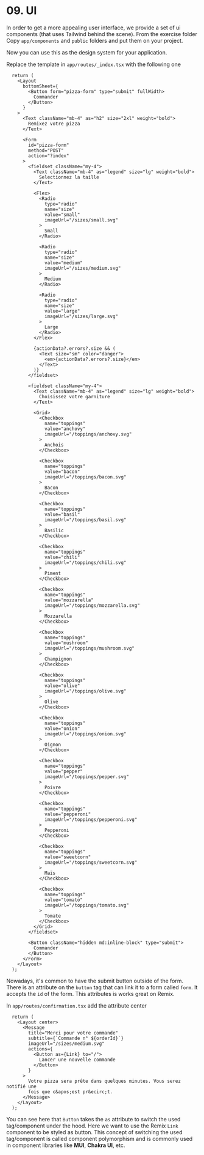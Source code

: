 # 09. UI

In order to get a more appealing user interface, we provide a set of ui components (that uses Tailwind behind the scene).
From the exercise folder Copy `app/components` and `public` folders and put them on your project.

Now you can use this as the design system for your application.

Replace the template in `app/routes/_index.tsx` with the following one

```tsx
  return (
    <Layout
      bottomSheet={
        <Button form="pizza-form" type="submit" fullWidth>
          Commander
        </Button>
      }
    >
      <Text className="mb-4" as="h2" size="2xl" weight="bold">
        Remixez votre pizza
      </Text>

      <Form
        id="pizza-form"
        method="POST"
        action="?index"
      >
        <fieldset className="my-4">
          <Text className="mb-4" as="legend" size="lg" weight="bold">
            Selectionnez la taille
          </Text>

          <Flex>
            <Radio
              type="radio"
              name="size"
              value="small"
              imageUrl="/sizes/small.svg"
            >
              Small
            </Radio>

            <Radio
              type="radio"
              name="size"
              value="medium"
              imageUrl="/sizes/medium.svg"
            >
              Medium
            </Radio>

            <Radio
              type="radio"
              name="size"
              value="large"
              imageUrl="/sizes/large.svg"
            >
              Large
            </Radio>
          </Flex>

          {actionData?.errors?.size && (
            <Text size="sm" color="danger">
              <em>{actionData?.errors?.size}</em>
            </Text>
          )}
        </fieldset>

        <fieldset className="my-4">
          <Text className="mb-4" as="legend" size="lg" weight="bold">
            Choisissez votre garniture
          </Text>

          <Grid>
            <Checkbox
              name="toppings"
              value="anchovy"
              imageUrl="/toppings/anchovy.svg"
            >
              Anchois
            </Checkbox>

            <Checkbox
              name="toppings"
              value="bacon"
              imageUrl="/toppings/bacon.svg"
            >
              Bacon
            </Checkbox>

            <Checkbox
              name="toppings"
              value="basil"
              imageUrl="/toppings/basil.svg"
            >
              Basilic
            </Checkbox>

            <Checkbox
              name="toppings"
              value="chili"
              imageUrl="/toppings/chili.svg"
            >
              Piment
            </Checkbox>

            <Checkbox
              name="toppings"
              value="mozzarella"
              imageUrl="/toppings/mozzarella.svg"
            >
              Mozzarella
            </Checkbox>

            <Checkbox
              name="toppings"
              value="mushroom"
              imageUrl="/toppings/mushroom.svg"
            >
              Champignon
            </Checkbox>

            <Checkbox
              name="toppings"
              value="olive"
              imageUrl="/toppings/olive.svg"
            >
              Olive
            </Checkbox>

            <Checkbox
              name="toppings"
              value="onion"
              imageUrl="/toppings/onion.svg"
            >
              Oignon
            </Checkbox>

            <Checkbox
              name="toppings"
              value="pepper"
              imageUrl="/toppings/pepper.svg"
            >
              Poivre
            </Checkbox>

            <Checkbox
              name="toppings"
              value="pepperoni"
              imageUrl="/toppings/pepperoni.svg"
            >
              Pepperoni
            </Checkbox>

            <Checkbox
              name="toppings"
              value="sweetcorn"
              imageUrl="/toppings/sweetcorn.svg"
            >
              Maïs
            </Checkbox>

            <Checkbox
              name="toppings"
              value="tomato"
              imageUrl="/toppings/tomato.svg"
            >
              Tomate
            </Checkbox>
          </Grid>
        </fieldset>

        <Button className="hidden md:inline-block" type="submit">
          Commander
        </Button>
      </Form>
    </Layout>
  );
```

Nowadays, it's common to have the submit button outside of the form. There is an attribute on the `button` tag that can link it to
a form called `form`. It accepts the `id` of the form. This attributes is works great on Remix.

In `app/routes/confirmation.tsx` add the attribute center

```tsx
  return (
    <Layout center>
      <Message
        title="Merci pour votre commande"
        subtitle={`Commande n° ${orderId}`}
        imageUrl="/sizes/medium.svg"
        actions={
          <Button as={Link} to="/">
            Lancer une nouvelle commande
          </Button>
        }
      >
        Votre pizza sera prête dans quelques minutes. Vous serez notifié une
        fois que c&apos;est pr&ecirc;t.
      </Message>
    </Layout>
  );
```

You can see here that `Button` takes the `as` attribute to switch the used tag/component under the hood. Here we want to use
the Remix `Link` component to be styled as button. This concept of switching the used tag/component is called component
polymorphism and is commonly used in component libraries like **MUI**, **Chakra UI**, etc.
